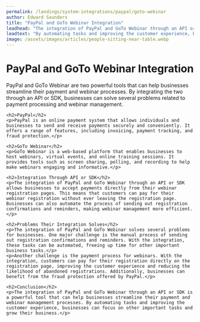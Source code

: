 ```yaml
---
permalink: /landings/system-integrations/paypal/goto-webinar
author: Edward Saunders
title: "PayPal and GoTo Webinar Integration"
leadhead: "The integration of PayPal and GoTo Webinar through an API or SDK is a powerful tool that can help businesses streamline their payment and webinar management processes"
leadtext: "By automating tasks and improving the customer experience, businesses can focus on other important tasks and grow their business."
image: /assets/images/articles/people-sitting-near-table.webp
---
```

<div class="arttext">	<h1>PayPal and GoTo Webinar Integration</h1>
	<p>PayPal and GoTo Webinar are two powerful tools that can help businesses streamline their payment and webinar processes. By integrating the two through an API or SDK, businesses can solve several problems related to payment processing and webinar management.</p>

	<h2>PayPal</h2>
	<p>PayPal is an online payment system that allows individuals and businesses to send and receive payments securely and conveniently. It offers a range of features, including invoicing, payment tracking, and fraud protection.</p>

	<h2>GoTo Webinar</h2>
	<p>GoTo Webinar is a web-based platform that enables businesses to host webinars, virtual events, and online training sessions. It provides tools such as screen sharing, polling, and recording to help make webinars engaging and informative.</p>

	<h2>Integration Through API or SDK</h2>
	<p>The integration of PayPal and GoTo Webinar through an API or SDK allows businesses to accept payments directly from their webinar registration pages. This means that customers can pay for their webinar registration without ever leaving the registration page. Businesses can also automate the process of sending out registration confirmations and reminders, making webinar management more efficient.</p>

	<h2>Problems Their Integration Solves</h2>
	<p>The integration of PayPal and GoTo Webinar solves several problems for businesses. One major challenge is the manual process of sending out registration confirmations and reminders. With the integration, these tasks can be automated, freeing up time for other important business tasks.</p>
	<p>Another challenge is the payment process for webinars. With the integration, customers can pay for their registration directly on the registration page, improving the customer experience and reducing the likelihood of abandoned registrations. Additionally, businesses can benefit from the fraud protection offered by PayPal.</p>

	<h2>Conclusion</h2>
	<p>The integration of PayPal and GoTo Webinar through an API or SDK is a powerful tool that can help businesses streamline their payment and webinar management processes. By automating tasks and improving the customer experience, businesses can focus on other important tasks and grow their business.</p>
</div>